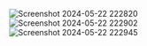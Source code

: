 ![Screenshot 2024-05-22 222820](https://github.com/atul316/Login-SignUp-MERN_STACK/assets/96023805/55de96e6-aa94-42dd-ba9a-f385634dc35b)
<br/>
![Screenshot 2024-05-22 222902](https://github.com/atul316/Login-SignUp-MERN_STACK/assets/96023805/bcb837f5-9b76-44b3-b002-9d051dad2d8d)
<br/>
![Screenshot 2024-05-22 222945](https://github.com/atul316/Login-SignUp-MERN_STACK/assets/96023805/96cbcd6f-4757-4d76-a3a5-8daf05e02467)
